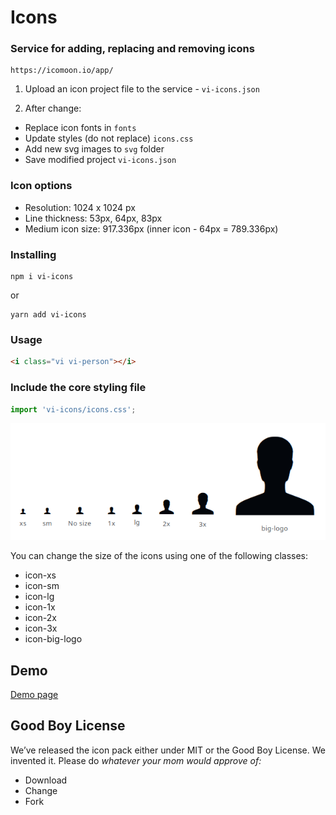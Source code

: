 # Icons

### Service for adding, replacing and removing icons

```text
https://icomoon.io/app/
```

1. Upload an icon project file to the service - `vi-icons.json`

2. After change:
* Replace icon fonts in `fonts`
* Update styles (do not replace) `icons.css`
* Add new svg images to `svg` folder
* Save modified project `vi-icons.json`

### Icon options

* Resolution: 1024 x 1024 px
* Line thickness: 53px, 64px, 83px
* Medium icon size: 917.336px (inner icon - 64px = 789.336px)

### Installing

```shell
npm i vi-icons
```

or

```shell
yarn add vi-icons
```

### Usage

```html
<i class="vi vi-person"></i>
```

### Include the core styling file

```javascript
import 'vi-icons/icons.css';
```

![](https://github.com/aleksi-magner/icons/blob/master/sizes.png)

You can change the size of the icons using one of the following classes:

* icon-xs
* icon-sm
* icon-lg
* icon-1x
* icon-2x
* icon-3x
* icon-big-logo

## Demo

[Demo page](https://htmlpreview.github.io/?https://github.com/aleksi-magner/icons/blob/master/index.html "Demo page")

## Good Boy License

We’ve released the icon pack either under MIT or the Good Boy License. We invented it. Please do _whatever your mom would approve of:_

* Download
* Change
* Fork
